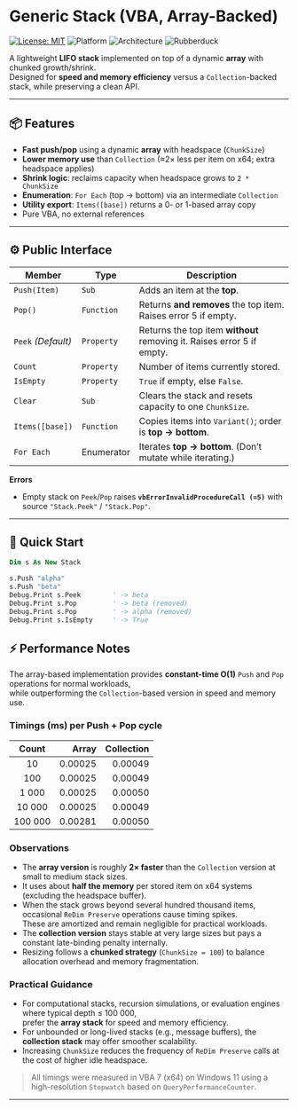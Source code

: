 # Generic Stack (VBA, Array-Backed)
[![License: MIT](https://img.shields.io/badge/License-MIT-green.svg)](LICENSE)
![Platform](https://img.shields.io/badge/Platform-VBA%20(Excel%2C%20Access%2C%20Word%2C%20Outlook%2C%20PowerPoint)-blue)
![Architecture](https://img.shields.io/badge/Architecture-x86%20%7C%20x64-lightgrey)
![Rubberduck](https://img.shields.io/badge/Rubberduck-Ready-orange)

A lightweight **LIFO stack** implemented on top of a dynamic **array** with chunked growth/shrink.  
Designed for **speed and memory efficiency** versus a `Collection`-backed stack, while preserving a clean API.

---

## 📦 Features

- **Fast push/pop** using a dynamic **array** with headspace (`ChunkSize`)
- **Lower memory use** than `Collection` (≈2× less per item on x64; extra headspace applies)
- **Shrink logic**: reclaims capacity when headspace grows to `2 * ChunkSize`
- **Enumeration**: `For Each` (top → bottom) via an intermediate `Collection`
- **Utility export**: `Items([base])` returns a 0- or 1-based array copy
- Pure VBA, no external references

---

## ⚙️ Public Interface

| Member             | Type       | Description |
|-------------------|------------|-------------|
| `Push(Item)`       | `Sub`      | Adds an item at the **top**. |
| `Pop()`            | `Function` | Returns **and removes** the top item. Raises error 5 if empty. |
| `Peek` *(Default)* | `Property` | Returns the top item **without** removing it. Raises error 5 if empty. |
| `Count`            | `Property` | Number of items currently stored. |
| `IsEmpty`          | `Property` | `True` if empty, else `False`. |
| `Clear`            | `Sub`      | Clears the stack and resets capacity to one `ChunkSize`. |
| `Items([base])`    | `Function` | Copies items into `Variant()`; order is **top → bottom**. |
| `For Each`         | Enumerator | Iterates **top → bottom**. (Don’t mutate while iterating.) |

**Errors**  
- Empty stack on `Peek`/`Pop` raises **`vbErrorInvalidProcedureCall (=5)`** with source `"Stack.Peek"` / `"Stack.Pop"`.

---

## 🚀 Quick Start

```vb
Dim s As New Stack

s.Push "alpha"
s.Push "beta"
Debug.Print s.Peek        ' -> beta
Debug.Print s.Pop         ' -> beta (removed)
Debug.Print s.Pop         ' -> alpha (removed)
Debug.Print s.IsEmpty     ' -> True

```

## ⚡ Performance Notes

The array-based implementation provides **constant-time O(1)** `Push` and `Pop` operations for normal workloads,  
while outperforming the `Collection`-based version in speed and memory use.

### Timings (ms) per Push + Pop cycle

| Count  | Array | Collection |
|:------:|------:|-----------:|
| 10     | 0.00025 | 0.00049 |
| 100    | 0.00025 | 0.00049 |
| 1 000  | 0.00025 | 0.00050 |
| 10 000 | 0.00025 | 0.00049 |
| 100 000| 0.00281 | 0.00050 |

### Observations

- The **array version** is roughly **2× faster** than the `Collection` version at small to medium stack sizes.  
- It uses about **half the memory** per stored item on x64 systems (excluding the headspace buffer).  
- When the stack grows beyond several hundred thousand items, occasional `ReDim Preserve` operations cause timing spikes.  
  These are amortized and remain negligible for practical workloads.  
- The **collection version** stays stable at very large sizes but pays a constant late-binding penalty internally.  
- Resizing follows a **chunked strategy** (`ChunkSize = 100`) to balance allocation overhead and memory fragmentation.

### Practical Guidance

- For computational stacks, recursion simulations, or evaluation engines where typical depth ≤ 100 000,  
  prefer the **array stack** for speed and memory efficiency.  
- For unbounded or long-lived stacks (e.g., message buffers), the **collection stack** may offer smoother scalability.  
- Increasing `ChunkSize` reduces the frequency of `ReDim Preserve` calls at the cost of higher idle headspace.

> All timings were measured in VBA 7 (x64) on Windows 11 using a high-resolution `Stopwatch` based on `QueryPerformanceCounter`.

---
